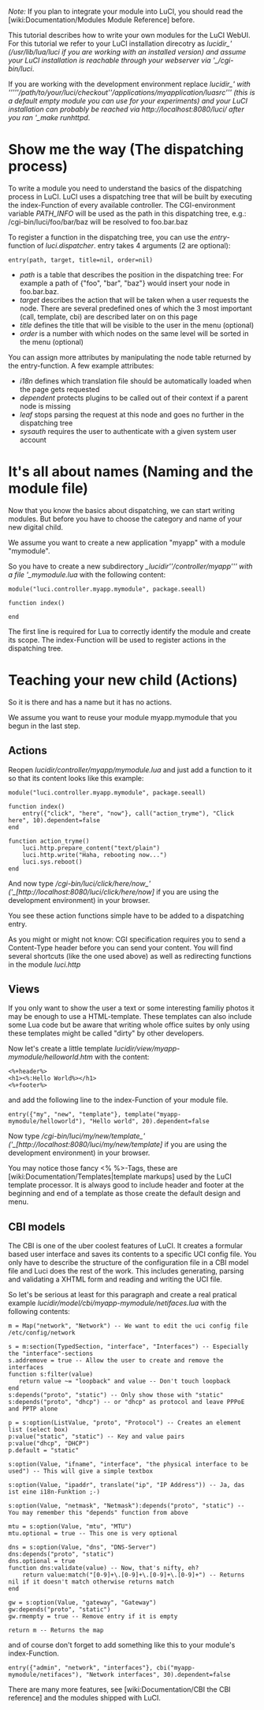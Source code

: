 *Note:* If you plan to integrate your module into LuCI, you should read the [wiki:Documentation/Modules Module Reference] before.

This tutorial describes how to write your own modules for the LuCI WebUI.
For this tutorial we refer to your LuCI installation direcotry as *lucidir_' (/usr/lib/lua/luci if you are working with an installed version) and assume your LuCI installation is reachable through your webserver via '_/cgi-bin/luci*.

If you are working with the development environment replace *lucidir_' with '''''/path/to/your/luci/checkout''/applications/myapplication/luasrc''' (this is a default empty module you can use for your experiments) and your LuCI installation can probably be reached via http://localhost:8080/luci/ after you ran '_make runhttpd*.



# Show me the way (The dispatching process)
To write a module you need to understand the basics of the dispatching process in LuCI.
LuCI uses a dispatching tree that will be built by executing the index-Function of every available controller.
The CGI-environment variable *PATH_INFO* will be used as the path in this dispatching tree, e.g.: /cgi-bin/luci/foo/bar/baz
will be resolved to foo.bar.baz

To register a function in the dispatching tree, you can use the *entry*-function of _luci.dispatcher_. entry takes 4 arguments (2 are optional):
	
	entry(path, target, title=nil, order=nil)
	

* *path* is a table that describes the position in the dispatching tree: For example a path of {"foo", "bar", "baz"} would insert your node in foo.bar.baz.
* *target* describes the action that will be taken when a user requests the node. There are several predefined ones of which the 3 most important (call, template, cbi) are described later on on this page
* *title* defines the title that will be visible to the user in the menu (optional)
* *order* is a number with which nodes on the same level will be sorted in the menu (optional)

You can assign more attributes by manipulating the node table returned by the entry-function. A few example attributes:

* *i18n* defines which translation file should be automatically loaded when the page gets requested
* *dependent* protects plugins to be called out of their context if a parent node is missing
* *leaf* stops parsing the request at this node and goes no further in the dispatching tree
* *sysauth* requires the user to authenticate with a given system user account


# It's all about names (Naming and the module file)
Now that you know the basics about dispatching, we can start writing modules. But before you have to choose the category and name of your new digital child.

We assume you want to create a new application "myapp" with a module "mymodule".

So you have to create a new subdirectory *_lucidir''/controller/myapp''' with a file '_mymodule.lua* with the following content:
	
	module("luci.controller.myapp.mymodule", package.seeall)
	
	function index()
	
	end
	

The first line is required for Lua to correctly identify the module and create its scope.
The index-Function will be used to register actions in the dispatching tree.



# Teaching your new child (Actions)
So it is there and has a name but it has no actions.

We assume you want to reuse your module myapp.mymodule that you begun in the last step.


## Actions
Reopen *_lucidir_/controller/myapp/mymodule.lua* and just add a function to it so that its content looks like this example:

	
	module("luci.controller.myapp.mymodule", package.seeall)
	
	function index()
	    entry({"click", "here", "now"}, call("action_tryme"), "Click here", 10).dependent=false
	end
	 
	function action_tryme()
	    luci.http.prepare_content("text/plain")
	    luci.http.write("Haha, rebooting now...")
	    luci.sys.reboot()
	end
	

And now type */cgi-bin/luci/click/here/now_' ('_[http://localhost:8080/luci/click/here/now]* if you are using the development environment) in your browser.

You see these action functions simple have to be added to a dispatching entry.

As you might or might not know: CGI specification requires you to send a Content-Type header before you can send your content. You will find several shortcuts (like the one used above) as well as redirecting functions in the module *luci.http*

## Views
If you only want to show the user a text or some interesting familiy photos it may be enough to use a HTML-template. These templates can also include some Lua code but be aware that writing whole office suites by only using these templates might be called "dirty" by other developers.

Now let's create a little template *_lucidir_/view/myapp-mymodule/helloworld.htm* with the content:

	
	<%+header%>
	<h1><%:Hello World%></h1> 
	<%+footer%>
	


and add the following line to the index-Function of your module file.
	
	entry({"my", "new", "template"}, template("myapp-mymodule/helloworld"), "Hello world", 20).dependent=false
	

Now type */cgi-bin/luci/my/new/template_' ('_[http://localhost:8080/luci/my/new/template]* if you are using the development environment) in your browser.

You may notice those fancy <% %>-Tags, these are [wiki:Documentation/Templates|template markups] used by the LuCI template processor.
It is always good to include header and footer at the beginning and end of a template as those create the default design and menu.

## <a name=cbimodels></a> CBI models
The CBI is one of the uber coolest features of LuCI. It creates a formular based user interface and saves its contents to a specific UCI config file. You only have to describe the structure of the configuration file in a CBI model file and Luci does the rest of the work. This includes generating, parsing and validating a XHTML form and reading and writing the UCI file.

So let's be serious at least for this paragraph and create a real pratical example *_lucidir_/model/cbi/myapp-mymodule/netifaces.lua* with the following contents:

	
	m = Map("network", "Network") -- We want to edit the uci config file /etc/config/network
	
	s = m:section(TypedSection, "interface", "Interfaces") -- Especially the "interface"-sections
	s.addremove = true -- Allow the user to create and remove the interfaces
	function s:filter(value)
	   return value ~= "loopback" and value -- Don't touch loopback
	end 
	s:depends("proto", "static") -- Only show those with "static"
	s:depends("proto", "dhcp") -- or "dhcp" as protocol and leave PPPoE and PPTP alone
	
	p = s:option(ListValue, "proto", "Protocol") -- Creates an element list (select box)
	p:value("static", "static") -- Key and value pairs
	p:value("dhcp", "DHCP")
	p.default = "static"
	
	s:option(Value, "ifname", "interface", "the physical interface to be used") -- This will give a simple textbox
	
	s:option(Value, "ipaddr", translate("ip", "IP Address")) -- Ja, das ist eine i18n-Funktion ;-)
	
	s:option(Value, "netmask", "Netmask"):depends("proto", "static") -- You may remember this "depends" function from above
	
	mtu = s:option(Value, "mtu", "MTU")
	mtu.optional = true -- This one is very optional
	
	dns = s:option(Value, "dns", "DNS-Server")
	dns:depends("proto", "static")
	dns.optional = true
	function dns:validate(value) -- Now, that's nifty, eh?
	    return value:match("[0-9]+\.[0-9]+\.[0-9]+\.[0-9]+") -- Returns nil if it doesn't match otherwise returns match
	end
	
	gw = s:option(Value, "gateway", "Gateway")
	gw:depends("proto", "static")
	gw.rmempty = true -- Remove entry if it is empty
	
	return m -- Returns the map
	

and of course don't forget to add something like this to your module's index-Function.
	
	entry({"admin", "network", "interfaces"}, cbi("myapp-mymodule/netifaces"), "Network interfaces", 30).dependent=false
	

There are many more features, see [wiki:Documentation/CBI the CBI reference] and the modules shipped with LuCI.

